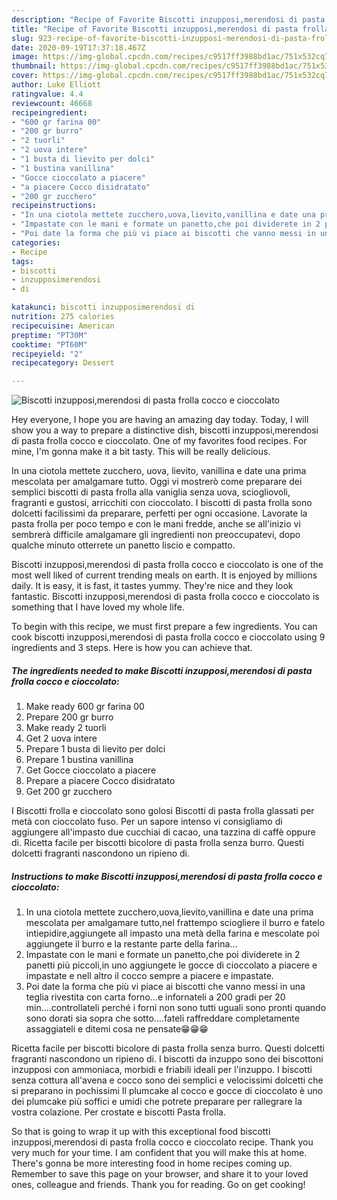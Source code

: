 ```yaml
---
description: "Recipe of Favorite Biscotti inzupposi,merendosi di pasta frolla cocco e cioccolato"
title: "Recipe of Favorite Biscotti inzupposi,merendosi di pasta frolla cocco e cioccolato"
slug: 923-recipe-of-favorite-biscotti-inzupposi-merendosi-di-pasta-frolla-cocco-e-cioccolato
date: 2020-09-19T17:37:18.467Z
image: https://img-global.cpcdn.com/recipes/c9517ff3988bd1ac/751x532cq70/biscotti-inzupposimerendosi-di-pasta-frolla-cocco-e-cioccolato-recipe-main-photo.jpg
thumbnail: https://img-global.cpcdn.com/recipes/c9517ff3988bd1ac/751x532cq70/biscotti-inzupposimerendosi-di-pasta-frolla-cocco-e-cioccolato-recipe-main-photo.jpg
cover: https://img-global.cpcdn.com/recipes/c9517ff3988bd1ac/751x532cq70/biscotti-inzupposimerendosi-di-pasta-frolla-cocco-e-cioccolato-recipe-main-photo.jpg
author: Luke Elliott
ratingvalue: 4.4
reviewcount: 46668
recipeingredient:
- "600 gr farina 00"
- "200 gr burro"
- "2 tuorli"
- "2 uova intere"
- "1 busta di lievito per dolci"
- "1 bustina vanillina"
- "Gocce cioccolato a piacere"
- "a piacere Cocco disidratato"
- "200 gr zucchero"
recipeinstructions:
- "In una ciotola mettete zucchero,uova,lievito,vanillina e date una prima mescolata per amalgamare tutto,nel frattempo sciogliere il burro e fatelo intiepidire,aggiungete all impasto una metà della farina e mescolate poi aggiungete il burro e la restante parte della farina..."
- "Impastate con le mani e formate un panetto,che poi dividerete in 2 panetti più piccoli,in uno aggiungete le gocce di cioccolato a piacere e impastate e nell altro il cocco sempre a piacere e impastate."
- "Poi date la forma che più vi piace ai biscotti che vanno messi in una teglia rivestita con carta forno...e infornateli a 200 gradi per 20 min....controllateli perché i forni non sono tutti uguali sono pronti quando sono dorati sia sopra che sotto....fateli raffreddare completamente assaggiateli e ditemi cosa ne pensate😁😁😁"
categories:
- Recipe
tags:
- biscotti
- inzupposimerendosi
- di

katakunci: biscotti inzupposimerendosi di 
nutrition: 275 calories
recipecuisine: American
preptime: "PT30M"
cooktime: "PT60M"
recipeyield: "2"
recipecategory: Dessert

---
```



![Biscotti inzupposi,merendosi di pasta frolla cocco e cioccolato](https://img-global.cpcdn.com/recipes/c9517ff3988bd1ac/751x532cq70/biscotti-inzupposimerendosi-di-pasta-frolla-cocco-e-cioccolato-recipe-main-photo.jpg)

Hey everyone, I hope you are having an amazing day today. Today, I will show you a way to prepare a distinctive dish, biscotti inzupposi,merendosi di pasta frolla cocco e cioccolato. One of my favorites food recipes. For mine, I'm gonna make it a bit tasty. This will be really delicious.

In una ciotola mettete zucchero, uova, lievito, vanillina e date una prima mescolata per amalgamare tutto. Oggi vi mostrerò come preparare dei semplici biscotti di pasta frolla alla vaniglia senza uova, sciogliovoli, fragranti e gustosi, arricchiti con cioccolato. I biscotti di pasta frolla sono dolcetti facilissimi da preparare, perfetti per ogni occasione. Lavorate la pasta frolla per poco tempo e con le mani fredde, anche se all&#39;inizio vi sembrerà difficile amalgamare gli ingredienti non preoccupatevi, dopo qualche minuto otterrete un panetto liscio e compatto.

Biscotti inzupposi,merendosi di pasta frolla cocco e cioccolato is one of the most well liked of current trending meals on earth. It is enjoyed by millions daily. It is easy, it is fast, it tastes yummy. They're nice and they look fantastic. Biscotti inzupposi,merendosi di pasta frolla cocco e cioccolato is something that I have loved my whole life.


To begin with this recipe, we must first prepare a few ingredients. You can cook biscotti inzupposi,merendosi di pasta frolla cocco e cioccolato using 9 ingredients and 3 steps. Here is how you can achieve that.

<!--inarticleads1-->

##### The ingredients needed to make Biscotti inzupposi,merendosi di pasta frolla cocco e cioccolato:

1. Make ready 600 gr farina 00
1. Prepare 200 gr burro
1. Make ready 2 tuorli
1. Get 2 uova intere
1. Prepare 1 busta di lievito per dolci
1. Prepare 1 bustina vanillina
1. Get Gocce cioccolato a piacere
1. Prepare a piacere Cocco disidratato
1. Get 200 gr zucchero


I Biscotti frolla e cioccolato sono golosi Biscotti di pasta frolla glassati per metà con cioccolato fuso. Per un sapore intenso vi consigliamo di aggiungere all&#39;impasto due cucchiai di cacao, una tazzina di caffè oppure di. Ricetta facile per biscotti bicolore di pasta frolla senza burro. Questi dolcetti fragranti nascondono un ripieno di. 

<!--inarticleads2-->

##### Instructions to make Biscotti inzupposi,merendosi di pasta frolla cocco e cioccolato:

1. In una ciotola mettete zucchero,uova,lievito,vanillina e date una prima mescolata per amalgamare tutto,nel frattempo sciogliere il burro e fatelo intiepidire,aggiungete all impasto una metà della farina e mescolate poi aggiungete il burro e la restante parte della farina...
1. Impastate con le mani e formate un panetto,che poi dividerete in 2 panetti più piccoli,in uno aggiungete le gocce di cioccolato a piacere e impastate e nell altro il cocco sempre a piacere e impastate.
1. Poi date la forma che più vi piace ai biscotti che vanno messi in una teglia rivestita con carta forno...e infornateli a 200 gradi per 20 min....controllateli perché i forni non sono tutti uguali sono pronti quando sono dorati sia sopra che sotto....fateli raffreddare completamente assaggiateli e ditemi cosa ne pensate😁😁😁


Ricetta facile per biscotti bicolore di pasta frolla senza burro. Questi dolcetti fragranti nascondono un ripieno di. I biscotti da inzuppo sono dei biscottoni inzupposi con ammoniaca, morbidi e friabili ideali per l&#39;inzuppo. I biscotti senza cottura all&#39;avena e cocco sono dei semplici e velocissimi dolcetti che si preparano in pochissimi Il plumcake al cocco e gocce di cioccolato è uno dei plumcake più soffici e umidi che potrete preparare per rallegrare la vostra colazione. Per crostate e biscotti Pasta frolla. 

So that is going to wrap it up with this exceptional food biscotti inzupposi,merendosi di pasta frolla cocco e cioccolato recipe. Thank you very much for your time. I am confident that you will make this at home. There's gonna be more interesting food in home recipes coming up. Remember to save this page on your browser, and share it to your loved ones, colleague and friends. Thank you for reading. Go on get cooking!
